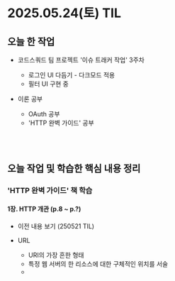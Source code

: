 # 2025.05.24(토) TIL

## 오늘 한 작업

- 코드스쿼드 팀 프로젝트 '이슈 트래커 작업' 3주차

  - 로그인 UI 다듬기 - 다크모드 적용
  - 필터 UI 구현 중
  <!-- - 로그인/회원가입 UI 구현 -->

- 이론 공부

  - OAuth 공부
  - 'HTTP 완벽 가이드' 공부

<br/><br/>

## 오늘 작업 및 학습한 핵심 내용 정리

### 'HTTP 완벽 가이드' 책 학습

#### 1장. HTTP 개관 (p.8 ~ p.?)

- 이전 내용 보기 (250521 TIL)

- URL

  - URI의 가장 흔한 형태
  - 특정 웹 서버의 한 리소스에 대한 구체적인 위치를 서술
  - 

<br/>

